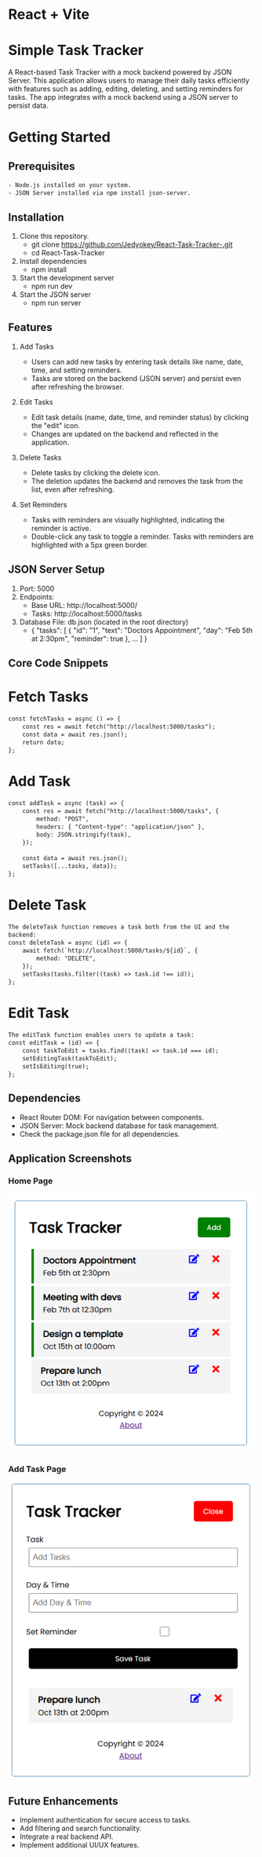 # React + Vite

# Simple Task Tracker

A React-based Task Tracker with a mock backend powered by JSON Server. This application allows users to manage their daily tasks efficiently with features such as adding, editing, deleting, and setting reminders for tasks. The app integrates with a mock backend using a JSON server to persist data.


# Getting Started

## Prerequisites
    - Node.js installed on your system.
    - JSON Server installed via npm install json-server.

## Installation
1. Clone this repository.
      - git clone https://github.com/Jedyokey/React-Task-Tracker-.git
      - cd React-Task-Tracker
2.  Install dependencies
      -  npm install
3.  Start the development server
      -  npm run dev
4.  Start the JSON server
      -  npm run server


## Features

1. Add Tasks

    - Users can add new tasks by entering task details like name, date, time,   and setting reminders.
    - Tasks are stored on the backend (JSON server) and persist even after refreshing the browser.

2. Edit Tasks
    - Edit task details (name, date, time, and reminder status) by clicking the "edit" icon.
    - Changes are updated on the backend and reflected in the application.

3.  Delete Tasks
    - Delete tasks by clicking the delete icon.
    - The deletion updates the backend and removes the task from the list, even after refreshing.

4.  Set Reminders
    - Tasks with reminders are visually highlighted, indicating the reminder is active.
    - Double-click any task to toggle a reminder. Tasks with reminders are highlighted with a 5px green border.


## JSON Server Setup
1.  Port: 5000
2.  Endpoints:
    - Base URL: http://localhost:5000/
    - Tasks: http://localhost:5000/tasks
3.  Database File: db.json (located in the root directory)
    - {
        "tasks": [
            {
            "id": "1",
            "text": "Doctors Appointment",
            "day": "Feb 5th at 2:30pm",
            "reminder": true
            },
            ...
        ]
    }


## Core Code Snippets

# Fetch Tasks
    const fetchTasks = async () => {
        const res = await fetch("http://localhost:5000/tasks");
        const data = await res.json();
        return data;
    };

# Add Task
    const addTask = async (task) => {
        const res = await fetch("http://localhost:5000/tasks", {
            method: "POST",
            headers: { "Content-type": "application/json" },
            body: JSON.stringify(task),
        });

        const data = await res.json();
        setTasks([...tasks, data]);
    };

# Delete Task
    The deleteTask function removes a task both from the UI and the backend:
    const deleteTask = async (id) => {
        await fetch(`http://localhost:5000/tasks/${id}`, {
            method: "DELETE",
        });
        setTasks(tasks.filter((task) => task.id !== id));
    };

# Edit Task
    The editTask function enables users to update a task:
    const editTask = (id) => {
        const taskToEdit = tasks.find((task) => task.id === id);
        setEditingTask(taskToEdit);
        setIsEditing(true);
    };

## Dependencies
-   React Router DOM: For navigation between components.
-   JSON Server: Mock backend database for task management.
-   Check the package.json file for all dependencies.


## Application Screenshots

### Home Page
![Task Tracker Home Page](./src/assets/Home.png)

### Add Task Page
![Task Tracker Add Task](./src/assets/Add-Task.png)


## Future Enhancements
-   Implement authentication for secure access to tasks.
-   Add filtering and search functionality.
-   Integrate a real backend API.
-   Implement additional UI/UX features.
